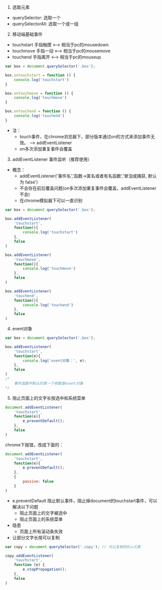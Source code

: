1. 选取元素
- querySelector: 选取一个
- querySelectorAll: 选取一个或一组
2. 移动端基础事件
- touchstart 手指触摸 <--> 相当于pc的mousedown
- touchmove 手指一动  <--> 相当于pc的mousemove
- touchend 手指离开   <--> 相当于pc的mouseup
```js
var box = document.querySelector('.box');

box.ontouchstart = function () {
    console.log('touchstart')
}

box.ontouchmove = function () {
    console.log('touchmove')
}

box.ontouchend = function () {
    console.log('touchend')
}
```
- 注：
    - touch事件，在chrome浏览器下，部分版本通过on的方式来添加事件无效。
    --> addEventListener
    - on多次添加重复事件会覆盖
3. addEventListener 事件监听（推荐使用）
- 概念：
    - addEventListener('事件名','函数->匿名或者有名函数','冒泡或捕获, 默认为 false')
    - 不会存在前后覆盖问题(on多次添加重复事件会覆盖，addEventListener不会)
    - 在chrome模拟器下可以一直识别
```js
var box = document.querySelector('.box');

box.addEventListener(
    'touchstart',
    function(){
        console.log('touchstart')
    },
    false
)

box.addEventListener(
    'touchmove',
    function(){
        console.log('touchmove')
    },
    false
)

box.addEventListener(
    'touchend',
    function(){
        console.log('touchend')
    },
    false
)
```
4. event对象
```js
var box = document.querySelector('.box');

box.addEventListener(
    'touchstart',
    function(e){
        console.log('event对象：', e);
    },
    false
)
/*
    事件函数中默认的第一个参数是event对象
*/
```
5. 阻止页面上的文字长按选中和系统菜单
```js
document.addEventListener(
    'touchstart',
    function(e){
        e.preventDefault();
    },
    false
)
```
chrome下报错，改成下面的：
```js
document.addEventListener(
    'touchstart',
    function(e){
        e.preventDefault();
    },
    {
        passive: false
    }
)
```
- e.preventDefault 阻止默认事件，阻止掉document的touchstart事件，可以解决以下问题
    - 阻止页面上的文字被选中
    - 阻止页面上的系统菜单  
- 隐患
  - 页面上所有滚动条失效
- 让部分文字长按可以复制
```js
var copy = document.querySelector('.copy'); // 可以复制的div元素

copy.addEventListener(
    'touchstart',
    function (e) {
        e.stopPropagation();
    },
    false
)
```


